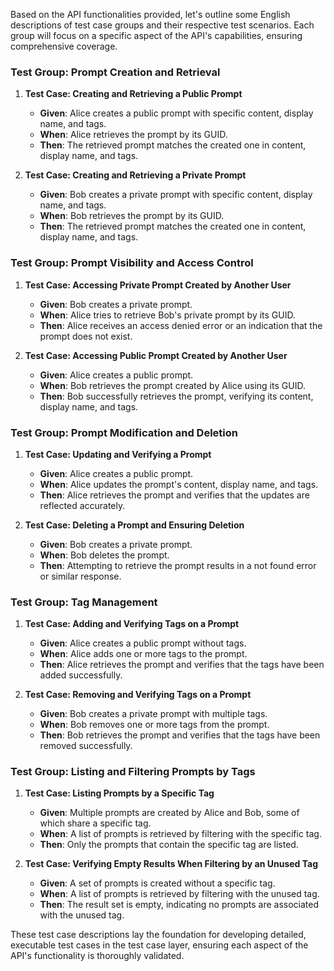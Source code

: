 Based on the API functionalities provided, let's outline some English descriptions of test case groups and their respective test scenarios. Each group will focus on a specific aspect of the API's capabilities, ensuring comprehensive coverage.

### Test Group: Prompt Creation and Retrieval

1. **Test Case: Creating and Retrieving a Public Prompt**
   - **Given**: Alice creates a public prompt with specific content, display name, and tags.
   - **When**: Alice retrieves the prompt by its GUID.
   - **Then**: The retrieved prompt matches the created one in content, display name, and tags.

2. **Test Case: Creating and Retrieving a Private Prompt**
   - **Given**: Bob creates a private prompt with specific content, display name, and tags.
   - **When**: Bob retrieves the prompt by its GUID.
   - **Then**: The retrieved prompt matches the created one in content, display name, and tags.

### Test Group: Prompt Visibility and Access Control

1. **Test Case: Accessing Private Prompt Created by Another User**
   - **Given**: Bob creates a private prompt.
   - **When**: Alice tries to retrieve Bob's private prompt by its GUID.
   - **Then**: Alice receives an access denied error or an indication that the prompt does not exist.

2. **Test Case: Accessing Public Prompt Created by Another User**
   - **Given**: Alice creates a public prompt.
   - **When**: Bob retrieves the prompt created by Alice using its GUID.
   - **Then**: Bob successfully retrieves the prompt, verifying its content, display name, and tags.

### Test Group: Prompt Modification and Deletion

1. **Test Case: Updating and Verifying a Prompt**
   - **Given**: Alice creates a public prompt.
   - **When**: Alice updates the prompt's content, display name, and tags.
   - **Then**: Alice retrieves the prompt and verifies that the updates are reflected accurately.

2. **Test Case: Deleting a Prompt and Ensuring Deletion**
   - **Given**: Bob creates a private prompt.
   - **When**: Bob deletes the prompt.
   - **Then**: Attempting to retrieve the prompt results in a not found error or similar response.

### Test Group: Tag Management

1. **Test Case: Adding and Verifying Tags on a Prompt**
   - **Given**: Alice creates a public prompt without tags.
   - **When**: Alice adds one or more tags to the prompt.
   - **Then**: Alice retrieves the prompt and verifies that the tags have been added successfully.

2. **Test Case: Removing and Verifying Tags on a Prompt**
   - **Given**: Bob creates a private prompt with multiple tags.
   - **When**: Bob removes one or more tags from the prompt.
   - **Then**: Bob retrieves the prompt and verifies that the tags have been removed successfully.

### Test Group: Listing and Filtering Prompts by Tags

1. **Test Case: Listing Prompts by a Specific Tag**
   - **Given**: Multiple prompts are created by Alice and Bob, some of which share a specific tag.
   - **When**: A list of prompts is retrieved by filtering with the specific tag.
   - **Then**: Only the prompts that contain the specific tag are listed.

2. **Test Case: Verifying Empty Results When Filtering by an Unused Tag**
   - **Given**: A set of prompts is created without a specific tag.
   - **When**: A list of prompts is retrieved by filtering with the unused tag.
   - **Then**: The result set is empty, indicating no prompts are associated with the unused tag.

These test case descriptions lay the foundation for developing detailed, executable test cases in the test case layer, ensuring each aspect of the API's functionality is thoroughly validated.